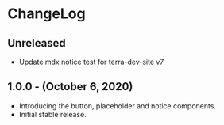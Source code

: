 # ChangeLog

## Unreleased

* Update mdx notice test for terra-dev-site v7

## 1.0.0 - (October 6, 2020)

* Introducing the button, placeholder and notice components.
* Initial stable release.
